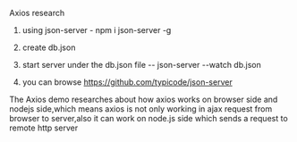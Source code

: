 Axios research

1. using json-server - npm i json-server -g

2. create db.json 

3. start server under the db.json file -- json-server --watch db.json

4. you can browse https://github.com/typicode/json-server

   

   

The Axios demo researches about how axios works on browser side and nodejs side,which means axios is not only working in ajax request from browser to server,also it can work on node.js side which sends a request to remote http server